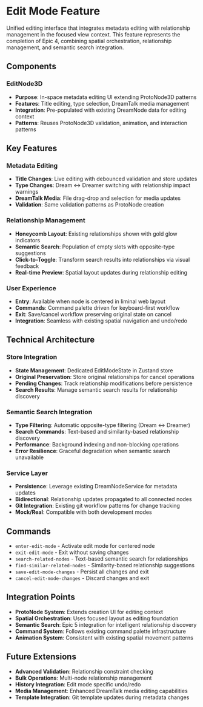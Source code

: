 # Edit Mode Feature

Unified editing interface that integrates metadata editing with relationship management in the focused view context. This feature represents the completion of Epic 4, combining spatial orchestration, relationship management, and semantic search integration.

## Components

### EditNode3D
- **Purpose**: In-space metadata editing UI extending ProtoNode3D patterns
- **Features**: Title editing, type selection, DreamTalk media management
- **Integration**: Pre-populated with existing DreamNode data for editing context
- **Patterns**: Reuses ProtoNode3D validation, animation, and interaction patterns

## Key Features

### Metadata Editing
- **Title Changes**: Live editing with debounced validation and store updates
- **Type Changes**: Dream ↔ Dreamer switching with relationship impact warnings
- **DreamTalk Media**: File drag-drop and selection for media updates
- **Validation**: Same validation patterns as ProtoNode creation

### Relationship Management  
- **Honeycomb Layout**: Existing relationships shown with gold glow indicators
- **Semantic Search**: Population of empty slots with opposite-type suggestions
- **Click-to-Toggle**: Transform search results into relationships via visual feedback
- **Real-time Preview**: Spatial layout updates during relationship editing

### User Experience
- **Entry**: Available when node is centered in liminal web layout
- **Commands**: Command palette driven for keyboard-first workflow
- **Exit**: Save/cancel workflow preserving original state on cancel
- **Integration**: Seamless with existing spatial navigation and undo/redo

## Technical Architecture

### Store Integration
- **State Management**: Dedicated EditModeState in Zustand store
- **Original Preservation**: Store original relationships for cancel operations  
- **Pending Changes**: Track relationship modifications before persistence
- **Search Results**: Manage semantic search results for relationship discovery

### Semantic Search Integration
- **Type Filtering**: Automatic opposite-type filtering (Dream ↔ Dreamer)
- **Search Commands**: Text-based and similarity-based relationship discovery
- **Performance**: Background indexing and non-blocking operations
- **Error Resilience**: Graceful degradation when semantic search unavailable

### Service Layer
- **Persistence**: Leverage existing DreamNodeService for metadata updates
- **Bidirectional**: Relationship updates propagated to all connected nodes
- **Git Integration**: Existing git workflow patterns for change tracking
- **Mock/Real**: Compatible with both development modes

## Commands

- `enter-edit-mode` - Activate edit mode for centered node
- `exit-edit-mode` - Exit without saving changes
- `search-related-nodes` - Text-based semantic search for relationships
- `find-similar-related-nodes` - Similarity-based relationship suggestions
- `save-edit-mode-changes` - Persist all changes and exit
- `cancel-edit-mode-changes` - Discard changes and exit

## Integration Points

- **ProtoNode System**: Extends creation UI for editing context
- **Spatial Orchestration**: Uses focused layout as editing foundation
- **Semantic Search**: Epic 5 integration for intelligent relationship discovery
- **Command System**: Follows existing command palette infrastructure
- **Animation System**: Consistent with existing spatial movement patterns

## Future Extensions

- **Advanced Validation**: Relationship constraint checking
- **Bulk Operations**: Multi-node relationship management
- **History Integration**: Edit mode specific undo/redo
- **Media Management**: Enhanced DreamTalk media editing capabilities
- **Template Integration**: Git template updates during metadata changes